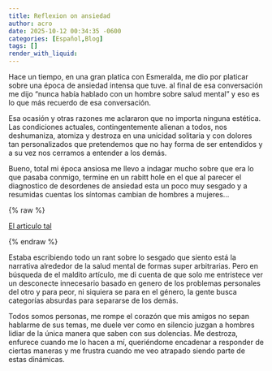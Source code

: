 ```yaml
---
title: Reflexion on ansiedad
author: acro
date: 2025-10-12 00:34:35 -0600
categories: [Español,Blog]
tags: []
render_with_liquid: 
---
```



Hace un tiempo, en una gran platica con Esmeralda, me dio por platicar sobre una época de ansiedad intensa que tuve. al final de esa conversación me dijo “nunca había hablado con un hombre sobre salud mental” y eso es lo que más recuerdo de esa conversación.

Esa ocasión y otras razones me aclararon que no importa ninguna estética. Las condiciones actuales, contingentemente alienan a todos, nos deshumaniza, atomiza y destroza en una unicidad solitaria y con dolores tan personalizados que pretendemos que no hay forma de ser entendidos y a su vez nos cerramos a entender a los demás.

Bueno, total mi época ansiosa me llevo a indagar mucho sobre que era lo que pasaba conmigo, termine en un rabitt hole en el que al parecer el diagnostico de desordenes de ansiedad esta un poco muy sesgado y a resumidas cuentas los síntomas cambian de hombres a mujeres…

{% raw %}
<p><a href="/assets/pdfs/krista-fisher-men-s-anxiety-a-systematic-review-2021.pdf" target="_blank">El articulo tal</a></p>
{% endraw %}

Estaba escribiendo todo un rant sobre lo sesgado que siento está la narrativa alrededor de la salud mental de formas super arbitrarias. Pero en búsqueda de el maldito artículo, me di cuenta de que solo me entristece ver un desconecte innecesario basado en genero de los problemas personales del otro y para peor, ni siquiera se para en el género, la gente busca categorías absurdas para separarse de los demás. 

Todos somos personas, me rompe el corazón que mis amigos no sepan hablarme de sus temas, me duele ver como en silencio juzgan a hombres lidiar de la única manera que saben con sus dolencias. Me destroza, enfurece cuando me lo hacen a mí, queriéndome encadenar a responder de ciertas maneras y me frustra cuando me veo atrapado siendo parte de estas dinámicas. 

